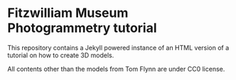 # Fitzwilliam Museum Photogrammetry tutorial

This repository contains a Jekyll powered instance of an HTML version of a tutorial on how to create 3D models.

All contents other than the models from Tom Flynn are under CC0 license.
